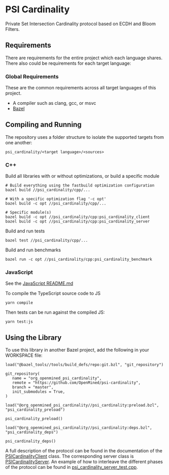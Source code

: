 # PSI Cardinality

Private Set Intersection Cardinality protocol based on ECDH and Bloom Filters.

## Requirements

There are requirements for the entire project which each language shares. There also could be requirements for each target language:

### Global Requirements

These are the common requirements across all target languages of this project.

- A compiler such as clang, gcc, or msvc
- [Bazel](https://bazel.build)

## Compiling and Running

The repository uses a folder structure to isolate the supported targets from one another:

```
psi_cardinality/<target language>/<sources>
```

### C++

Build all libraries with or without optimizations, or build a specific module

```
# Build everything using the fastbuild optimization configuration
bazel build //psi_cardinality/cpp/...

# With a specific optimization flag '-c opt'
bazel build -c opt //psi_cardinality/cpp/...

# Specific module(s)
bazel build -c opt //psi_cardinality/cpp:psi_cardinality_client
bazel build -c opt //psi_cardinality/cpp:psi_cardinality_server
```

Build and run tests

```
bazel test //psi_cardinality/cpp/...
```

Build and run benchmarks

```
bazel run -c opt //psi_cardinality/cpp:psi_cardinality_benchmark
```

### JavaScript

See the [JavaScript README.md](psi_cardinality/javascript/README.md)

To compile the TypeScript source code to JS

```
yarn compile
```

Then tests can be run against the compiled JS:

```
yarn test:js
```

## Using the Library

To use this library in another Bazel project, add the following in your WORKSPACE file:

```
load("@bazel_tools//tools/build_defs/repo:git.bzl", "git_repository")

git_repository(
   name = "org_openmined_psi_cardinality",
   remote = "https://github.com/OpenMined/psi-cardinality",
   branch = "master",
   init_submodules = True,
)

load("@org_openmined_psi_cardinality//psi_cardinality:preload.bzl", "psi_cardinality_preload")

psi_cardinality_preload()

load("@org_openmined_psi_cardinality//psi_cardinality:deps.bzl", "psi_cardinality_deps")

psi_cardinality_deps()

```

A full description of the protocol can be found in the documentation of the [PSICardinalityClient](psi_cardinality/cpp/psi_cardinality_client.h) class.
The corresponding server class is [PSICardinalityServer](psi_cardinality/cpp/psi_cardinality_server.h).
An example of how to interleave the different phases of the protocol can be found in [psi_cardinality_server_test.cpp](psi_cardinality/cpp/psi_cardinality_server_test.cpp).
